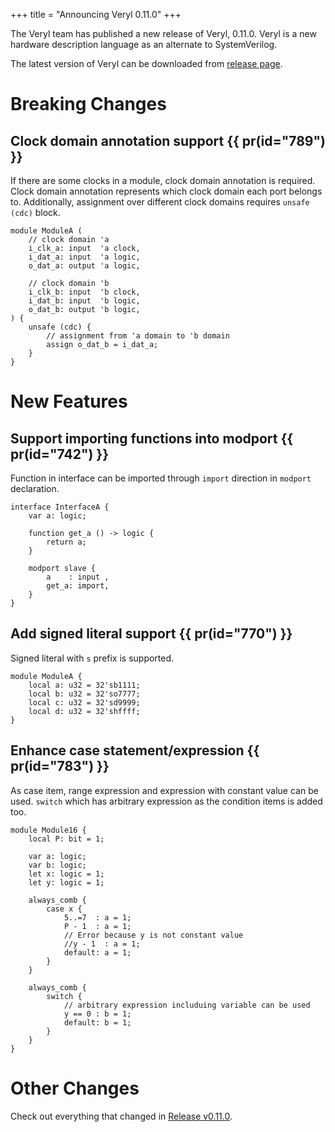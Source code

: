 +++
title = "Announcing Veryl 0.11.0"
+++

The Veryl team has published a new release of Veryl, 0.11.0.
Veryl is a new hardware description language as an alternate to SystemVerilog.

The latest version of Veryl can be downloaded from [release page](https://github.com/veryl-lang/veryl/releases/latest).

# Breaking Changes

## Clock domain annotation support {{ pr(id="789") }}

If there are some clocks in a module, clock domain annotation is required.
Clock domain annotation represents which clock domain each port belongs to.
Additionally, assignment over different clock domains requires `unsafe (cdc)` block.

```veryl
module ModuleA (
    // clock domain 'a
    i_clk_a: input  'a clock,
    i_dat_a: input  'a logic,
    o_dat_a: output 'a logic,

    // clock domain 'b
    i_clk_b: input  'b clock,
    i_dat_b: input  'b logic,
    o_dat_b: output 'b logic,
) {
    unsafe (cdc) {
        // assignment from 'a domain to 'b domain
        assign o_dat_b = i_dat_a;
    }
}
```

# New Features

## Support importing functions into modport {{ pr(id="742") }}

Function in interface can be imported through `import` direction in `modport` declaration.

```veryl
interface InterfaceA {
    var a: logic;

    function get_a () -> logic {
        return a;
    }

    modport slave {
        a    : input ,
        get_a: import,
    }
}
```

## Add signed literal support {{ pr(id="770") }}

Signed literal with `s` prefix is supported.

```veryl
module ModuleA {
    local a: u32 = 32'sb1111;
    local b: u32 = 32'so7777;
    local c: u32 = 32'sd9999;
    local d: u32 = 32'shffff;
}
```

## Enhance case statement/expression {{ pr(id="783") }}

As case item, range expression and expression with constant value can be used.
`switch` which has arbitrary expression as the condition items is added too.

```veryl
module Module16 {
    local P: bit = 1;

    var a: logic;
    var b: logic;
    let x: logic = 1;
    let y: logic = 1;

    always_comb {
        case x {
            5..=7  : a = 1;
            P - 1  : a = 1;
            // Error because y is not constant value
            //y - 1  : a = 1;
            default: a = 1;
        }
    }

    always_comb {
        switch {
            // arbitrary expression includuing variable can be used
            y == 0 : b = 1;
            default: b = 1;
        }
    }
}
```

# Other Changes

Check out everything that changed in [Release v0.11.0](https://github.com/veryl-lang/veryl/releases/tag/v0.11.0).
